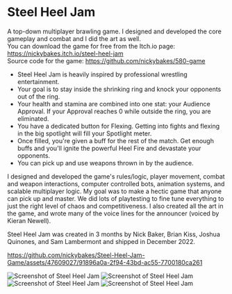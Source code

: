 # Steel Heel Jam
A top-down multiplayer brawling game. I designed and developed the core gameplay and combat and I did the art as well. \
You can download the game for free from the Itch.io page: https://nickybakes.itch.io/steel-heel-jam \
Source code for the game: https://github.com/nickybakes/580-game

- Steel Heel Jam is heavily inspired by professional wrestling entertainment.
- Your goal is to stay inside the shrinking ring and knock your opponents out of the ring.
- Your health and stamina are combined into one stat: your Audience Approval. If your Approval reaches 0 while outside the ring, you are eliminated.
- You have a dedicated button for Flexing. Getting into fights and flexing in the big spotlight will fill your Spotlight meter.
- Once filled, you're given a buff for the rest of the match. Get enough buffs and you'll ignite the powerful Heel Fire and devastate your opponents.
- You can pick up and use weapons thrown in by the audience.

I designed and developed the game's rules/logic, player movement, combat and weapon interactions, computer controlled bots, animation systems, and scalable multiplayer logic. My goal was to make a hectic game that anyone can pick up and master. We did lots of playtesting to fine tune everything to just the right level of chaos and competitiveness. I also created all the art in the game, and wrote many of the voice lines for the announcer (voiced by Kieran Newell).

Steel Heel Jam was created in 3 months by Nick Baker, Brian Kiss, Joshua Quinones, and Sam Lambermont and shipped in December 2022.

https://github.com/nickybakes/Steel-Heel-Jam-Game/assets/47609027/91896a0a-2f94-43bd-ac55-7700180ca261

![Screenshot of Steel Heel Jam](https://img.itch.zone/aW1hZ2UvMTg1ODY1NS8xMDkxNzM1NS5wbmc=/original/JF5pef.png)
![Screenshot of Steel Heel Jam](https://img.itch.zone/aW1hZ2UvMTg1ODY1NS8xMDkxNzM1OS5qcGc=/original/6kV0%2Bn.jpg)
![Screenshot of Steel Heel Jam](https://img.itch.zone/aW1hZ2UvMTg1ODY1NS8xMDkxNzM1Ni5wbmc=/original/52RgnI.png)
![Screenshot of Steel Heel Jam](https://img.itch.zone/aW1hZ2UvMTg1ODY1NS8xMDkxNzM1Ny5wbmc=/original/0Zdi6I.png)

